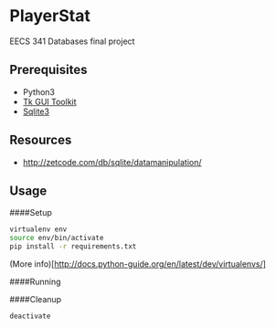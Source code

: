 PlayerStat
==========

EECS 341 Databases final project

Prerequisites
-------------

 - Python3
 - [Tk GUI Toolkit](http://www.tkdocs.com/tutorial/install.html)
 - [Sqlite3](http://www.sqlite.org/docs.html)

Resources
---------

 - http://zetcode.com/db/sqlite/datamanipulation/

Usage
-----

####Setup
```bash
virtualenv env
source env/bin/activate
pip install -r requirements.txt
```
(More info)[http://docs.python-guide.org/en/latest/dev/virtualenvs/]

####Running


####Cleanup
```bash
deactivate
```